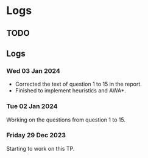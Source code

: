 # Logs

## TODO

## Logs

### Wed 03 Jan 2024

+ Corrected the text of question 1 to 15 in the report.
+ Finished to implement heuristics and AWA*.

### Tue 02 Jan 2024

Working on the questions from question 1 to 15.

### Friday 29 Dec 2023

Starting to work on this TP.
